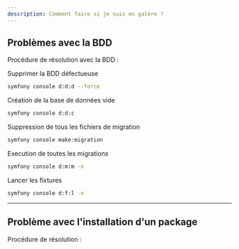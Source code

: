 ```yaml
---
description: Comment faire si je suis en galère ?
---
```


## Problèmes avec la BDD

Procédure de résolution avec la BDD :

Supprimer la BDD défectueuse
  
```bash
symfony console d:d:d --force
```

Création de la base de données vide

```bash
symfony console d:d:c
```

Suppression de tous les fichiers de migration

```bash
symfony console make:migration
```

Execution de toutes les migrations

```bash
symfony console d:m:m -n
```

Lancer les fixtures

```bash
symfony console d:f:l -n
```

---

## Problème avec l'installation d'un package

Procédure de résolution :

